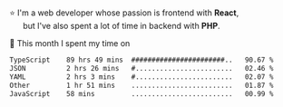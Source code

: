 ⭐ I'm a web developer whose passion is frontend with <b>React</b>,<br/>
&nbsp; &nbsp; &nbsp; but I've also spent a lot of time in backend with <b>PHP</b>.

📅 This month I spent my time on

<!--START_SECTION:waka-->

```txt
TypeScript    89 hrs 49 mins  #######################..   90.67 %
JSON          2 hrs 26 mins   #........................   02.46 %
YAML          2 hrs 3 mins    #........................   02.07 %
Other         1 hr 51 mins    .........................   01.87 %
JavaScript    58 mins         .........................   00.99 %
```

<!--END_SECTION:waka-->
